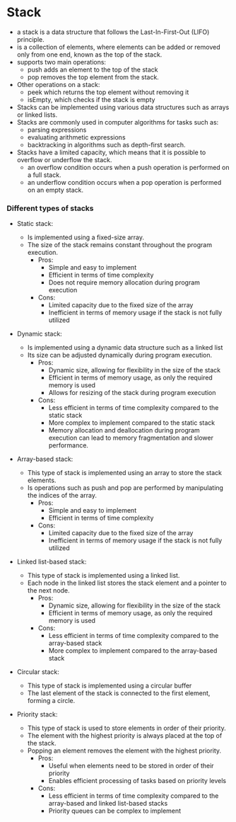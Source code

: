 # Stack

- a stack is a data structure that follows the Last-In-First-Out (LIFO) principle.
- is a collection of elements, where elements can be added or removed only from one end, known as the top of the stack.
- supports two main operations:
    - push adds an element to the top of the stack
    - pop removes the top element from the stack.
- Other operations on a stack:
    - peek which returns the top element without removing it
    - isEmpty, which checks if the stack is empty
- Stacks can be implemented using various data structures such as arrays or linked lists.
- Stacks are commonly used in computer algorithms for tasks such as:
    - parsing expressions
    - evaluating arithmetic expressions
    - backtracking in algorithms such as depth-first search.
- Stacks have a limited capacity, which means that it is possible to overflow or underflow the stack.
    - an overflow condition occurs when a push operation is performed on a full stack.
    - an underflow condition occurs when a pop operation is performed on an empty stack.

### Different types of stacks

- Static stack:
    - Is implemented using a fixed-size array.
    - The size of the stack remains constant throughout the program execution.
        - Pros:
            - Simple and easy to implement
            - Efficient in terms of time complexity
            - Does not require memory allocation during program execution
        - Cons:
            - Limited capacity due to the fixed size of the array
            - Inefficient in terms of memory usage if the stack is not fully utilized

- Dynamic stack:
    - Is implemented using a dynamic data structure such as a linked list
    - Its size can be adjusted dynamically during program execution.
        - Pros:
            - Dynamic size, allowing for flexibility in the size of the stack
            - Efficient in terms of memory usage, as only the required memory is used
            - Allows for resizing of the stack during program execution
        - Cons:
            - Less efficient in terms of time complexity compared to the static stack
            - More complex to implement compared to the static stack
            - Memory allocation and deallocation during program execution can lead to memory fragmentation and slower performance.

- Array-based stack:
    - This type of stack is implemented using an array to store the stack elements.
    - Is operations such as push and pop are performed by manipulating the indices of the array.
        - Pros:
            - Simple and easy to implement
            - Efficient in terms of time complexity
        - Cons:
            - Limited capacity due to the fixed size of the array
            - Inefficient in terms of memory usage if the stack is not fully utilized

- Linked list-based stack:
    - This type of stack is implemented using a linked list.
    - Each node in the linked list stores the stack element and a pointer to the next node.
        - Pros:
            - Dynamic size, allowing for flexibility in the size of the stack
            - Efficient in terms of memory usage, as only the required memory is used
        - Cons:
            - Less efficient in terms of time complexity compared to the array-based stack
            - More complex to implement compared to the array-based stack

- Circular stack:
    - This type of stack is implemented using a circular buffer
    - The last element of the stack is connected to the first element, forming a circle.

- Priority stack:
    - This type of stack is used to store elements in order of their priority.
    - The element with the highest priority is always placed at the top of the stack.
    - Popping an element removes the element with the highest priority.
        - Pros:
            - Useful when elements need to be stored in order of their priority
            - Enables efficient processing of tasks based on priority levels
        - Cons:
            - Less efficient in terms of time complexity compared to the array-based and linked list-based stacks
            - Priority queues can be complex to implement
